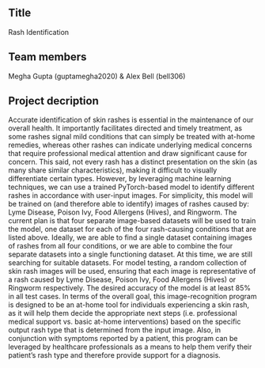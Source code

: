 ## Title
Rash Identification
## Team members
Megha Gupta (guptamegha2020) & Alex Bell (bell306)
## Project decription
Accurate identification of skin rashes is essential in the maintenance of our overall health. It importantly facilitates directed and timely treatment, as some rashes signal mild conditions that can simply be treated with at-home remedies, whereas other rashes can indicate underlying medical concerns that require professional medical attention and draw significant cause for concern. This said, not every rash has a distinct presentation on the skin (as many share similar characteristics), making it difficult to visually differentiate certain types. However, by leveraging machine learning techniques, we can use a trained PyTorch-based model to identify different rashes in accordance with user-input images. For simplicity, this model will be trained on (and therefore able to identify) images of rashes caused by: Lyme Disease, Poison Ivy, Food Allergens (Hives), and Ringworm. The current plan is that four separate image-based datasets will be used to train the model, one dataset for each of the four rash-causing conditions that are listed above. Ideally, we are able to find a single dataset containing images of rashes from all four conditions, or we are able to combine the four separate datasets into a single functioning dataset. At this time, we are still searching for suitable datasets. For model testing, a random collection of skin rash images will be used, ensuring that each image is representative of a rash caused by Lyme Disease, Poison Ivy, Food Allergens (Hives) or Ringworm respectively. The desired accuracy of the model is at least 85% in all test cases. In terms of the overall goal, this image-recognition program is designed to be an at-home tool for individuals experiencing a skin rash, as it will help them decide the appropriate next steps (i.e. professional medical support vs. basic at-home interventions) based on the specific output rash type that is determined from the input image. Also, in conjunction with symptoms reported by a patient, this program can be leveraged by healthcare professionals as a means to help them verify their patient’s rash type and therefore provide support for a diagnosis.
